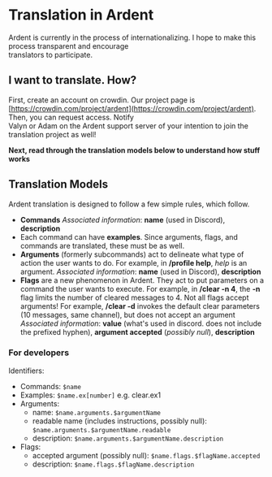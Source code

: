 
# Translation in Ardent  
Ardent is currently in the process of internationalizing. I hope to make this process transparent and encourage   
translators to participate.  
  
## I want to translate. How?  
First, create an account on crowdin. Our project page is   
[https://crowdin.com/project/ardent](https://crowdin.com/project/ardent). Then, you can request access. Notify   
Valyn or Adam on the Ardent support server of your intention to join the translation project as well!

**Next, read through the translation models below to understand how stuff works**

## Translation Models
Ardent translation is designed to follow a few simple rules, which follow.

- **Commands**
*Associated information*: **name** (used in Discord), **description**
- Each command can have **examples**. Since arguments, flags, and commands are translated, these must be as well. 
 - **Arguments** (formerly subcommands) act to delineate what type of action the user wants to do. For example, in **/profile help**, *help* is an argument.
 *Associated information*: **name** (used in Discord), **description**
 - **Flags** are a new phenomenon in Ardent. They act to put parameters on a command the user wants to execute. For example, in **/clear -n 4**, the **-n** flag limits the number of cleared messages to 4. Not all flags accept arguments! For example, **/clear -d** invokes the default clear parameters (10 messages, same channel), but does not accept an argument
 *Associated information*: **value** (what's used in discord. does not include the prefixed hyphen), **argument accepted** (*possibly null*), **description**

### For developers
Identifiers:

 - Commands: `$name`
 - Examples: `$name.ex[number]` e.g. clear.ex1
 - Arguments:
	 - name: `$name.arguments.$argumentName`
	 - readable name (includes instructions, possibly null): `$name.arguments.$argumentName.readable`
	 - description: `$name.arguments.$argumentName.description`
 - Flags:
	 - accepted argument (possibly null): `$name.flags.$flagName.accepted`
	 - description: `$name.flags.$flagName.description`